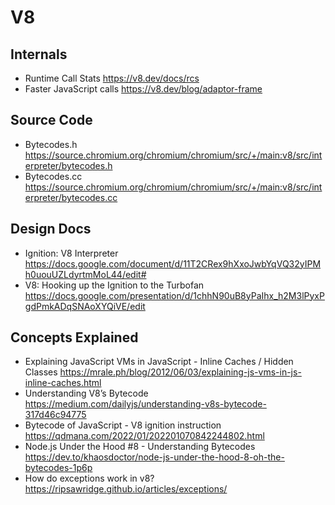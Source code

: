 # V8

## Internals

* Runtime Call Stats
  https://v8.dev/docs/rcs
* Faster JavaScript calls
  https://v8.dev/blog/adaptor-frame

## Source Code

* Bytecodes.h
  https://source.chromium.org/chromium/chromium/src/+/main:v8/src/interpreter/bytecodes.h
* Bytecodes.cc
  https://source.chromium.org/chromium/chromium/src/+/main:v8/src/interpreter/bytecodes.cc

## Design Docs

* Ignition: V8 Interpreter
  https://docs.google.com/document/d/11T2CRex9hXxoJwbYqVQ32yIPMh0uouUZLdyrtmMoL44/edit#
* V8: Hooking up the Ignition to the Turbofan
  https://docs.google.com/presentation/d/1chhN90uB8yPaIhx_h2M3lPyxPgdPmkADqSNAoXYQiVE/edit

## Concepts Explained

* Explaining JavaScript VMs in JavaScript - Inline Caches / Hidden Classes
  https://mrale.ph/blog/2012/06/03/explaining-js-vms-in-js-inline-caches.html
* Understanding V8’s Bytecode
  https://medium.com/dailyjs/understanding-v8s-bytecode-317d46c94775
* Bytecode of JavaScript - V8 ignition instruction
  https://qdmana.com/2022/01/202201070842244802.html
* Node.js Under the Hood #8 - Understanding Bytecodes
  https://dev.to/khaosdoctor/node-js-under-the-hood-8-oh-the-bytecodes-1p6p
* How do exceptions work in v8?
  https://ripsawridge.github.io/articles/exceptions/
  
